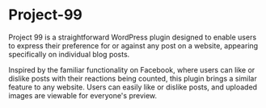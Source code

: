 # Project-99
Project 99 is a straightforward WordPress plugin designed to enable users to express their preference for or against any post on a website, appearing specifically on individual blog posts.

Inspired by the familiar functionality on Facebook, where users can like or dislike posts with their reactions being counted, this plugin brings a similar feature to any website. Users can easily like or dislike posts, and uploaded images are viewable for everyone's preview.
